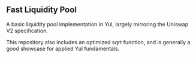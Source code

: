 ## Fast Liquidity Pool

A basic liquidity pool implementation in Yul, largely mirroring the Uniswap V2 specification.  

This repository also includes an optimized sqrt function, and is generally a good showcase for applied Yul fundamentals.
